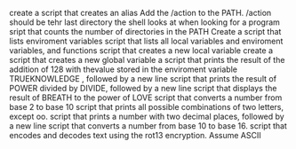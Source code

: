 create a script that creates an alias
Add the /action to the PATH. /action should be tehr last directory the shell looks at when looking for a program
sript that counts the number of directories in the PATH
Create a script that lists enviroment variables
script that lists all local variables and enviroment variables, and functions
script that creates a new local variable
create a script that creates a new global variable
a script that prints the result of the addition of 128 with thevalue stored in the enviroment variable TRUEKNOWLEDGE , followed by a new line
script that prints the result of POWER divided by DIVIDE, followed by a new line
script that displays the result of BREATH to the power of LOVE
script that converts a number from base 2 to base 10
script that prints all possible combinations of two letters, except oo.
script that prints a number with two decimal places, followed by a new line
script that converts a number from base 10 to base 16.
script that encodes and decodes text using the rot13 encryption. Assume ASCII
